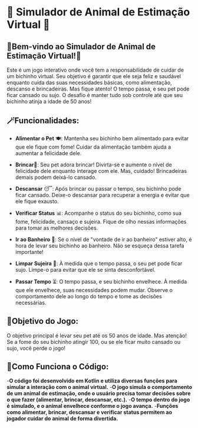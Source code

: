 # 🐧 Simulador de Animal de Estimação Virtual 🐧

 ## 🌟Bem-vindo ao Simulador de Animal de Estimação Virtual!🦋
Este é um jogo interativo onde você tem a responsabilidade de cuidar de um bichinho virtual. Seu objetivo é garantir que ele seja feliz e saudável enquanto cuida das suas necessidades básicas, como alimentação, descanso e brincadeiras. Mas fique atento! O tempo passa, e seu pet pode ficar cansado ou sujo. O desafio é manter tudo sob controle até que seu bichinho atinja a idade de 50 anos!

## 🪄Funcionalidades:

- **Alimentar o Pet** 🍽️: Mantenha seu bichinho bem alimentado para evitar que ele fique com fome! Cuidar da alimentação também ajuda a aumentar a felicidade dele.

- **Brincar**🎉: Seu pet adora brincar! Divirta-se e aumente o nível de felicidade dele enquanto interage com ele. Mas, cuidado! Brincadeiras demais podem deixá-lo cansado.

- **Descansar** 😴: Após brincar ou passar o tempo, seu bichinho pode ficar cansado. Deixe-o descansar para recuperar a energia e evitar que ele fique exausto.

- **Verificar Status** 📊: Acompanhe o status do seu bichinho, como sua fome, felicidade, cansaço e sujeira. Fique de olho nessas informações para tomar as melhores decisões.

- **Ir ao Banheiro** 🚻: Se o nível de "vontade de ir ao banheiro" estiver alto, é hora de levar seu bichinho ao banheiro. Não se esqueça dessa tarefa importante!

- **Limpar Sujeira** 🧼: À medida que o tempo passa, o seu pet pode ficar sujo. Limpe-o para evitar que ele se sinta desconfortável.

- **Passar Tempo** ⏳: O tempo passa, e seu bichinho envelhece. À medida que ele envelhece, suas necessidades podem mudar. Observe o comportamento dele ao longo do tempo e tome as decisões necessárias.


## 🎯Objetivo do Jogo:
O objetivo principal é levar seu pet até os 50 anos de idade. Mas atenção! Se a fome do seu bichinho atingir 100, ou se ele ficar muito cansado ou sujo, você perde o jogo!


## 🧩Como Funciona o Código:

-**O código foi desenvolvido em Kotlin e utiliza diversas funções para simular a interação com o animal virtual.**
-**O jogo simula o comportamento de um animal de estimação, onde o usuário precisa tomar decisões sobre o que fazer (alimentar, brincar, descansar, etc.).**
-**O tempo dentro do jogo é simulado, e o animal envelhece conforme o jogo avança.**
-**Funções como alimentar, brincar, descansar e verificar status permitem ao jogador cuidar do animal de forma divertida.**

